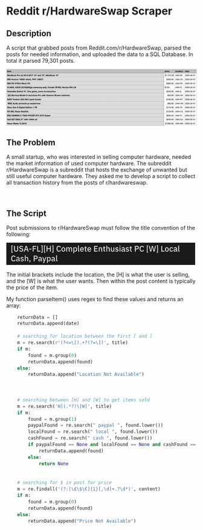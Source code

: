 # Reddit r/HardwareSwap Scraper

## Description
 A script that grabbed posts from Reddit.com/r/HardwareSwap, parsed the posts for needed information, and uploaded the data to a SQL Database. In total it parsed 79,301 posts.
 
<img src="https://github.com/joshuarreid/Reddit-Scraper/blob/main/HardwareSwap.png" />

<br />

## The Problem
A small startup, who was interested in selling computer hardware, needed the market information of used computer hardware. The subreddit r/HardwareSwap is a subreddit that hosts the exchange of unwanted but still useful computer hardware.  They asked me to develop a script to collect all transaction history from the posts of r/hardwareswap.

<br />

## The Script
Post submissions to r/HardwareSwap must follow the title convention of the following:

<img width="500" src="https://github.com/joshuarreid/Reddit-Scraper/blob/main/PostTitle.png" />

The initial brackets include the location, the [H] is what the user is selling, and the [W] is what the user wants. Then within the post content is typically the price of the item. 

My function parseItem() uses regex to find these values and returns an array:

```python
    returnData = []
    returnData.append(date)

    # searching for location between the first [ and ]
    m = re.search(r'(?<=\[).+?(?=\])', title)
    if m:
        found = m.group(0)
        returnData.append(found)
    else:
        returnData.append("Location Not Available")



    # searching between [H] and [W] to get items sold
    m = re.search('H](.*?)\[W]', title)
    if m:
        found = m.group(1)
        paypalFound = re.search(" paypal ", found.lower())
        localFound = re.search(" local ", found.lower())
        cashFound = re.search(" cash ", found.lower())
        if paypalFound == None and localFound == None and cashFound == None:
            returnData.append(found)
        else:
            return None


    # searching for $ in post for price
    m = re.findall('(?:[\£\$\€]{1}[,\d]+.?\d*)', content)
    if m:
        found = m.group(0)
        returnData.append(found)
    else:
        returnData.append("Price Not Available")
```



